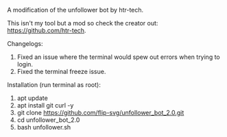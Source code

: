 A modification of the unfollower bot by htr-tech.




This isn't my tool but a mod so check the creator out: https://github.com/htr-tech.





Changelogs:
1) Fixed an issue where the terminal would spew out errors when trying to login.
2) Fixed the terminal freeze issue.


Installation (run terminal as root):
1) apt update
2) apt install git curl -y
3) git clone https://github.com/flip-svg/unfollower_bot_2.0.git
4) cd unfollower_bot_2.0
5) bash unfollower.sh
